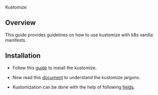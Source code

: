 Kustomize

## Overview
This guide provides guidelines on how to use kustomize with k8s vanilla manifests.

## Installation

* Follow this [guide](https://github.com/kubernetes-sigs/kustomize/blob/master/docs/INSTALL.md) to install the kustomize.

* Now read this [document](https://github.com/kubernetes-sigs/kustomize/blob/master/docs/glossary.md#kustomization) to understand the kustomize jargons.

* Kustomization can be done with the help of following [fields](https://github.com/kubernetes-sigs/kustomize/blob/master/docs/fields.md).